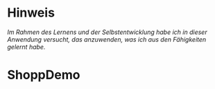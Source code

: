 # Hinweis
*Im Rahmen des Lernens und der Selbstentwicklung habe ich in dieser Anwendung versucht, das anzuwenden, was ich aus den Fähigkeiten gelernt habe.*


# ShoppDemo
